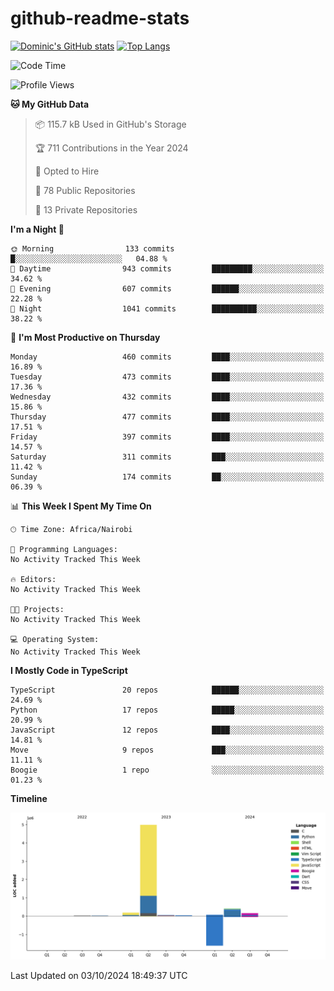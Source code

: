 # github-readme-stats
[![Dominic's GitHub stats](https://github-readme-stats.vercel.app/api?username=Domengo&show_icons=true)](https://github.com/anuraghazra/github-readme-stats)
[![Top Langs](https://github-readme-stats.vercel.app/api/top-langs/?username=Domengo&show_icons=true)](https://github.com/Domengo/github-readme-stats)

<!--START_SECTION:waka-->
![Code Time](http://img.shields.io/badge/Code%20Time-842%20hrs%2048%20mins-blue)

![Profile Views](http://img.shields.io/badge/Profile%20Views-0-blue)

**🐱 My GitHub Data** 

> 📦 115.7 kB Used in GitHub's Storage 
 > 
> 🏆 711 Contributions in the Year 2024
 > 
> 💼 Opted to Hire
 > 
> 📜 78 Public Repositories 
 > 
> 🔑 13 Private Repositories 
 > 
**I'm a Night 🦉** 

```text
🌞 Morning                133 commits         █░░░░░░░░░░░░░░░░░░░░░░░░   04.88 % 
🌆 Daytime                943 commits         █████████░░░░░░░░░░░░░░░░   34.62 % 
🌃 Evening                607 commits         ██████░░░░░░░░░░░░░░░░░░░   22.28 % 
🌙 Night                  1041 commits        ██████████░░░░░░░░░░░░░░░   38.22 % 
```
📅 **I'm Most Productive on Thursday** 

```text
Monday                   460 commits         ████░░░░░░░░░░░░░░░░░░░░░   16.89 % 
Tuesday                  473 commits         ████░░░░░░░░░░░░░░░░░░░░░   17.36 % 
Wednesday                432 commits         ████░░░░░░░░░░░░░░░░░░░░░   15.86 % 
Thursday                 477 commits         ████░░░░░░░░░░░░░░░░░░░░░   17.51 % 
Friday                   397 commits         ████░░░░░░░░░░░░░░░░░░░░░   14.57 % 
Saturday                 311 commits         ███░░░░░░░░░░░░░░░░░░░░░░   11.42 % 
Sunday                   174 commits         ██░░░░░░░░░░░░░░░░░░░░░░░   06.39 % 
```


📊 **This Week I Spent My Time On** 

```text
🕑︎ Time Zone: Africa/Nairobi

💬 Programming Languages: 
No Activity Tracked This Week

🔥 Editors: 
No Activity Tracked This Week

🐱‍💻 Projects: 
No Activity Tracked This Week

💻 Operating System: 
No Activity Tracked This Week
```

**I Mostly Code in TypeScript** 

```text
TypeScript               20 repos            ██████░░░░░░░░░░░░░░░░░░░   24.69 % 
Python                   17 repos            █████░░░░░░░░░░░░░░░░░░░░   20.99 % 
JavaScript               12 repos            ████░░░░░░░░░░░░░░░░░░░░░   14.81 % 
Move                     9 repos             ███░░░░░░░░░░░░░░░░░░░░░░   11.11 % 
Boogie                   1 repo              ░░░░░░░░░░░░░░░░░░░░░░░░░   01.23 % 
```



**Timeline**

![Lines of Code chart](https://raw.githubusercontent.com/Domengo/Domengo/main/assets/bar_graph.png)


 Last Updated on 03/10/2024 18:49:37 UTC
<!--END_SECTION:waka-->



